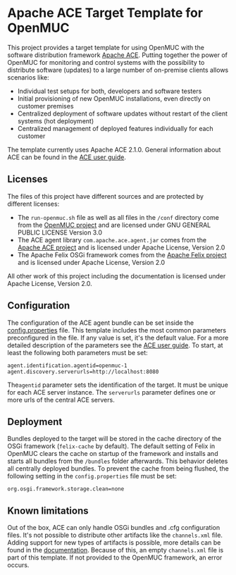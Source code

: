 # Apache ACE Target Template for OpenMUC

This project provides a target template for using OpenMUC with the software distribution framework [Apache ACE](https://ace.apache.org/).
Putting together the power of OpenMUC for monitoring and control systems with the possibility to distribute software (updates) to a 
large number of on-premise clients allows scenarios like:

* Individual test setups for both, developers and software testers
* Initial provisioning of new OpenMUC installations, even directly on customer premises
* Centralized deployment of software updates without restart of the client systems (hot deployment)
* Centralized management of deployed features individually for each customer

The template currently uses Apache ACE 2.1.0. General information about ACE can be found in the [ACE user guide](https://ace.apache.org/docs/user-guide.html). 

## Licenses
The files of this project have different sources and are protected by different licenses:
* The `run-openmuc.sh` file as well as all files in the `/conf` directory come from the [OpenMUC project](https://www.openmuc.org/) and are licensed under GNU GENERAL PUBLIC LICENSE Version 3.0
* The ACE agent library `com.apache.ace.agent.jar` comes from the [Apache ACE project](https://ace.apache.org/) and is licensed under Apache License, Version 2.0
* The Apache Felix OSGi framework comes from the [Apache Felix project](http://felix.apache.org/) and is licensed under Apache License, Version 2.0

All other work of this project including the documentation is licensed under Apache License, Version 2.0.

## Configuration
The configuration of the ACE agent bundle can be set inside the [config.properties](conf/config.properties) file. This template includes the most common parameters preconfigured in the file. If any value is set, it's the default value. For a more detailed description of the parameters see the [ACE user guide](https://ace.apache.org/docs/user-guide.html#target-configuration). To start, at least the following both parameters must be set:

```
agent.identification.agentid=openmuc-1
agent.discovery.serverurls=http://localhost:8080
```
The`agentid` parameter sets the identification of the target. It must be unique for each ACE server instance. The `serverurls` parameter defines one or more urls of the central ACE servers.

## Deployment
Bundles deployed to the target will be stored in the cache directory of the OSGi framework (`felix-cache` by default). The default setting of Felix in OpenMUC clears the cache on startup of the framework and installs and starts all bundles from the `/bundles` folder afterwards. This behavior deletes all centrally deployed bundles. To prevent the cache from being flushed, the following setting in the `config.properties` file must be set:

```
org.osgi.framework.storage.clean=none
```

## Known limitations
Out of the box, ACE can only handle OSGi bundles and .cfg configuration files. It's not possible to distribute other artifacts like the `channels.xml` file. Adding support for new types of artifacts is possible, more details can be found in the [documentation](https://ace.apache.org/docs/adding-custom-artifact-types.html). Because of this, an empty `channels.xml` file is part of this template. If not provided to the OpenMUC framework, an error occurs.
